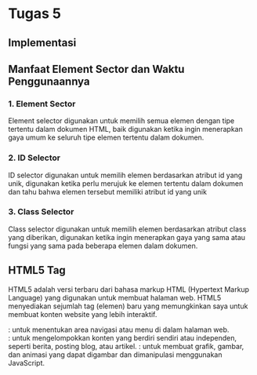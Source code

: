 # Tugas 5
## Implementasi

## Manfaat Element Sector dan Waktu Penggunaannya
### 1. Element Sector
Element selector digunakan untuk memilih semua elemen dengan tipe tertentu dalam dokumen HTML, baik digunakan ketika ingin menerapkan gaya umum ke seluruh tipe elemen tertentu dalam dokumen.
### 2. ID Selector
ID selector digunakan untuk memilih elemen berdasarkan atribut id yang unik, digunakan ketika perlu merujuk ke elemen tertentu dalam dokumen dan tahu bahwa elemen tersebut memiliki atribut id yang unik
### 3. Class Selector
Class selector digunakan untuk memilih elemen berdasarkan atribut class yang diberikan, digunakan ketika ingin menerapkan gaya yang sama atau fungsi yang sama pada beberapa elemen dalam dokumen.

## HTML5 Tag
HTML5 adalah versi terbaru dari bahasa markup HTML (Hypertext Markup Language) yang digunakan untuk membuat halaman web. HTML5 menyediakan sejumlah tag (elemen) baru yang memungkinkan saya untuk membuat konten website yang lebih interaktif.
<nav>: untuk menentukan area navigasi atau menu di dalam halaman web.
<article>: untuk mengelompokkan konten yang berdiri sendiri atau independen, seperti berita, posting blog, atau artikel.
<canvas>: untuk membuat grafik, gambar, dan animasi yang dapat digambar dan dimanipulasi menggunakan JavaScript.
<audio> dan <video>: untuk mendukung media audio dan video yang lebih baik.

## Perbedaan antara _margin_ dan _padding_
Baik margin dan padding sama-sama memiliki fungsi untuk mengatur tata letak. Perbedaan utamanya adalah margin merupakan ruang antara elemen tersebut dan elemen-elemen lain yang ada di sekitarnya, sedangkan padding adalah ruang di dalam batas elemen di antara kontennya dan batasnya sendiri. Selain itu, margin dapat memengaruhi tata letak elemen-elemen di seluruh halaman web, sementara padding tidak akan memengaruhi tata letak elemen-elemen lain di luar elemen yang memiliki padding.

## Perbedaan _framework_ CSS Tailwind dan Bootstrap
Bootstrap adalah framework CSS yang lebih tradisional, menyediakan sejumlah komponen siap pakai, seperti tombol, jumbotron, dan navigasi, yang memudahkan pengembangan web yang cepat. Bootstrap memiliki gaya bawaan yang khas yang dapat mengarah pada desain yang serupa di banyak situs web.

Tailwind CSS adalah framework CSS yang lebih modern dan berbasis utility class. saya membangun tampilan dengan menggabungkan kelas-kelas yang telah ditentukan sebelumnya untuk mengatur tata letak, warna, dan gaya elemen-elemen. Ini memberikan fleksibilitas yang besar dan memungkinkan untuk mengontrol setiap aspek desain dengan sangat rinci.

Jadi, singkatnya, gunakan Bootstrap jika ingin pengembangan cepat dengan desain yang mirip-mirip dan gunakan Tailwind jika ingin fleksibilitas maksimum dalam menentukan desain situs web.

# Tugas 4
## Implementasi
### 1. Membuat Fungsi Registrasi
Dengan memanfaatkan UserCreationForm (formulir bawaan), pengguna baru dapat mendaftar dengan mudah di situs web saya tanpa harus menulis kode dari awal. Saya lalu membuat fungsi untuk register
```python
def register(request):
    form = UserCreationForm()

    if request.method == "POST":
        form = UserCreationForm(request.POST)
        if form.is_valid():
            form.save()
            messages.success(request, 'Your account has been successfully created!')
            return redirect('main:login')
    context = {'form':form}
    return render(request, 'register.html', context)
```
Fungsi itu dibuat sedemikian sehingga setelah berhasil mendaftar, pengguna akan diarahkan ke halaman login.

Selanjutnya, tentu saya perlu membuat HTML untuk menampilkan form registrasinya yang akan saya taruh di `main/templates`
```html
{% extends 'base.html' %}

{% block meta %}
    <title>Register</title>
{% endblock meta %}

{% block content %}  

<div class = "login">
    
    <h1>Register</h1>  

        <form method="POST" >  
            {% csrf_token %}  
            <table>  
                {{ form.as_table }}  
                <tr>  
                    <td></td>
                    <td><input type="submit" name="submit" value="Daftar"/></td>  
                </tr>  
            </table>  
        </form>

    {% if messages %}  
        <ul>   
            {% for message in messages %}  
                <li>{{ message }}</li>  
                {% endfor %}  
        </ul>   
    {% endif %}

</div>  

{% endblock content %}
```
### 2. Membuat Fungsi Login
Dengan mengimport _authenticate_ dari Django, user yang melakukan login akan diautentikasi secara otomatis. Saya tinggal memanfaatkan fungsi itu pada fungsi login saya
```python
def login_user(request):
    if request.method == 'POST':
        username = request.POST.get('username')
        password = request.POST.get('password')
        user = authenticate(request, username=username, password=password)
        if user is not None:
            login(request, user)
            return redirect('main:show_main')
        else:
            messages.info(request, 'Sorry, incorrect username or password. Please try again.')
    context = {}
    return render(request, 'login.html', context)
```
Sama seperti tadi, saya perlu membuat HTML-nya untuk menampilkan page login
```html
{% extends 'base.html' %}

{% block meta %}
    <title>Login</title>
{% endblock meta %}

{% block content %}

<div class = "login">

    <h1>Login</h1>

    <form method="POST" action="">
        {% csrf_token %}
        <table>
            <tr>
                <td>Username: </td>
                <td><input type="text" name="username" placeholder="Username" class="form-control"></td>
            </tr>
                    
            <tr>
                <td>Password: </td>
                <td><input type="password" name="password" placeholder="Password" class="form-control"></td>
            </tr>

            <tr>
                <td></td>
                <td><input class="btn login_btn" type="submit" value="Login"></td>
            </tr>
        </table>
    </form>

    {% if messages %}
        <ul>
            {% for message in messages %}
                <li>{{ message }}</li>
            {% endfor %}
        </ul>
    {% endif %}     
        
    Don't have an account yet? <a href="{% url 'main:register' %}">Register Now</a>

</div>

{% endblock content %}
```
Perhatikan pula bahwa saya juga dapat pindah ke halaman register jika masih belum punya akun.

### 3. Membuat Fungsi Logout
Saya membuat fungsi logout terlebih dahulu, yang akan mendelete cookies jika user telah logout.
```python
def logout_user(request):
    logout(request)
    return redirect('main:login')
```
Saya tidak perlu membuat page logout (karena ketika user logout akan dikembalikan ke halaman login). Jadi, saya tinggal perlu membuat button untuk logout saja di `main.html`.
```html
<a href="{% url 'main:logout' %}">
    <button>
        Logout
    </button>
</a>
```

### 4. Menghubungkan Model Item dan User
Untuk menghubungkan User dengan Item pada Django, saya menggunakan interface User pada django.contrib.auth.models. _Code_ ini menghubungkan satu produk dengan satu User melalui sebuah relationship, dimana sebuah produk pasti terasosiasikan dengan seorang User.
```python
class Item(models.Model):
    user = models.ForeignKey(User, on_delete=models.CASCADE)

    name = models.CharField(max_length=255)
    amount = models.IntegerField()
    description = models.TextField()
```
Lalu, saya perlu memodif fungsi `create_item` yang ada pada `views.py`.
```python
def create_item(request):
    form = ItemForm(request.POST or None)

    if form.is_valid() and request.method == "POST":
        item = form.save(commit=False)
        item.user = request.user
        item.save()
        return HttpResponseRedirect(reverse('main:show_main'))

    context = {'form': form}
    return render(request, "create_item.html", context)
```
Parameter `commit = False` adalah agar objek tidak langsung tersimpan ke database. Hal tersebut memungkinkan kita untuk memodifikasi terlebih dahulu objek tersebut sebelum disimpan ke database. Pada kasus ini, kita akan mengisi field user dengan objek User dari return value request.user yang sedang terotorisasi untuk menandakan bahwa objek tersebut dimiliki oleh pengguna yang sedang login. 

### 5. Menampilkan Informasi Pengguna dan Menerapkan _Cookies_
Untuk menampilkan informasi pengguna yang sudah login, saya akan menambahkan _cookies_ untuk melihat kapan terakhir kali user melakukan login. Caranya adalah dengan sedikit memodif pada fungsi `login_user`.
```python
...

if user is not None:
    login(request, user)
    response = HttpResponseRedirect(reverse("main:show_main")) 
    response.set_cookie('last_login', str(datetime.datetime.now()))
    return response

...  
```
Saya juga perlu menambah variabel pada context, yaitu `'last_login': request.COOKIES['last_login']`, dan perlu memodif pada fungsi `logout_user`.
```python
def logout_user(request):
    logout(request)
    response = HttpResponseRedirect(reverse('main:login'))
    response.delete_cookie('last_login')
    return response
```
Terakhir, pada `main.html`, waktu terakhir login akan disimpan pada variabel `last_login` dan saya tinggal menampilkannya.

## Dummy Account
![Alt text](images/dummy1_ss.jpg)
![Alt text](images/dummy2_ss.jpg)

## Penjelasan Django UserCreationForm
Django UserCreationForm adalah sebuah form bawaan yang disediakan oleh framework web Python Django. Form ini digunakan untuk memudahkan proses pembuatan pengguna (user) dalam aplikasi web yang menggunakan Django. UserCreationForm secara khusus dirancang untuk membuat dan mendaftarkan pengguna baru dengan mengumpulkan informasi yang diperlukan seperti nama pengguna _username_ dan _password_. Jika informasi yang dimasukkan sesuai, UserCreationForm akan membuat objek pengguna baru dan menyimpannya dalam _database_ Django.

Kelebihan dari form ini adalah tingkat simplisitasnya yang mudah, dan juga menyediakan validasi bawaan untuk memastikan bahwa informasi yang diinputkan oleh pengguna sesuai dengan persyaratan yang telah ditentukan, seperti ketentuan panjang kata sandi atau tingkat kerumitan kata sandi.

Kekurangannya adalah tampilan bawaannya yang mungkin tidak sesuai dengan aplikasi, serta untuk aplikasi yang sensitif terhadap keamanan mungkin memerlukan lapisan keamanan tambahan.

## Perbedaan antara Autentikasi dan Otorisasi dalam Konteks Django
Autentikasi dan otorisasi adalah dua konsep yang berhubungan, berperan dalam mengelola akses pengguna ke aplikasi. Keduanya penting karena berperan sebagai kunci dalam menjaga keamanan, privasi, dan pengelolaan akses pengguna
### Autentikasi
Autentikasi adalah proses verifikasi identitas pengguna yang ingin masuk ke aplikasi, biasanya dengan menggunakan _username_ dan _password_. Setelah autentikasi berhasil, Django akan memberikan akses ke area yang sesuai dalam aplikasi berdasarkan _role_ pengguna, disebut juga otorisasi.
### Otorisasi
Otorisasi adalah proses menentukan apa yang diizinkan oleh pengguna yang telah diautentikasi. Ini mengontrol akses ke konten atau tindakan tertentu dalam aplikasi. Django akan memeriksa izin pengguna untuk memastikan mereka memiliki izin yang diperlukan untuk melakukan hal tersebut. Jika pengguna memiliki izin yang sesuai, mereka diizinkan untuk melakukannya; jika tidak, mereka akan ditolak akses.

## Penjelasan tentang _Cookies_
Cookies dalam konteks aplikasi web adalah file kecil yang digunakan untuk menyimpan informasi pada perangkat pengguna. Mereka digunakan untuk menyimpan informasi khusus pada perangkat pengguna, seperti data sesi, preferensi, atau informasi lain yang relevan untuk pengalaman pengguna.Django menggunakan cookies untuk mengelola data sesi pengguna, seperti ID sesi, yang memungkinkan aplikasi web untuk menjaga status sesi pengguna.

## Keamanan _Cookies_
Penggunaan cookies dalam pengembangan web secara default cenderung aman, karena mereka digunakan untuk menyimpan data sesi atau preferensi pengguna, memungkinkan pengalaman pengguna yang lebih baik. Namun, ada risiko potensial yang perlu diwaspadai, terutama terkait dengan cookies pihak ketiga yang dapat digunakan untuk melacak aktivitas pengguna secara online tanpa izin mereka. Hal ini dapat mengancam privasi pengguna dan memicu masalah keamanan jika data yang disimpan dalam cookies tersebut disalahgunakan.

# Tugas 3
## Implementasi
### 1. Membuat Input Form
Membuat `forms.py` pada direktori APP (dalam hal ini adalah `main`) dengan isi:
```python
from django.forms import ModelForm
from main.models import Item

class ItemForm(ModelForm):
    class Meta:
        model = Item
        fields = ['name', 'amount', 'description']
```
Setelah itu, saya membuat fungsi `create_item` untuk membuat formulir yang dapat secara otomatis menambahkan data produk yang disubmit pada `create_item.html`
```python
def create_item(request):
    form = ItemForm(request.POST or None)

    if form.is_valid() and request.method == "POST":
        form.save()
        return HttpResponseRedirect(reverse('main:show_main'))

    context = {'form': form}
    return render(request, "create_item.html", context)
```
Lalu, saya membuat file `create_item.html` yang diletakkan di direktori `templates`, file ini adalah tampilan form kepada user, dan user dapat memasukkan data yang diinginkan
```html
{% extends 'base.html' %} 

{% block content %}
<h1>Add New Item</h1>

<form method="POST">
    {% csrf_token %}
    <table>
        {{ form.as_table }}
        <tr>
            <td></td>
            <td>
                <input type="submit" value="Add Item"/>
            </td>
        </tr>
    </table>
</form>

{% endblock %}
```

Tidak lupa, saya tambahkan path nya pada `urls.py` di direktori `main`
```python
path('create-product', create_item, name='create_item'),
```

### 2. Menampilkan Objek yang Ditambahkan (dalam Format HTML, XML, JSON, XML by ID, dan JSON by ID)
#### HTML
Karena dalam pengerjaan ini saya ingin menampilkan objeknya pada halaman utama, maka saya perlu memodifikasi fungsi `show_main` pada `views.py` agar data produk dapat ditampilkan.
```python
def show_main(request):
    items = Item.objects.all()
    context = {
        'name': 'Alif Bintang Elfandra',
        'class': 'PBP B',
        'items': items, # Modifikasi di sini
    }

    return render(request, "main.html", context)
```
Saya juga perlu melakukan sedikit modifikasi pada `main.html` untuk menampilkan objeknya.
```html
...
<!-- Untuk menampilkan tabel -->
<table>
    <tr>
        <th>Name</th>
        <th>Amount</th>
        <th>Description</th>
    
    </tr>

    {% comment %} Berikut cara memperlihatkan data produk di bawah baris ini {% endcomment %}

    {% for item in items %}
        <tr>
            <td>{{item.name}}</td>
            <td>{{item.amount}}</td>
            <td>{{item.description}}</td>
            
        </tr>
    {% endfor %}
</table>

<br />

<!-- Untuk button Add New Item -->
<a href="{% url 'main:create_item' %}">
    <button>
        Add New Item
    </button>
</a>
```


#### XML dan JSON
Saya menambahkan fungsi `show_xml` dan `show_json` yang akan return HttpResponse berisi data yang sudah diserialize menjadi XML dan JSON.
```python
def show_xml(request):
    data = Item.objects.all()
    return HttpResponse(serializers.serialize("xml", data), content_type="application/xml")

def show_json(request):
    data = Item.objects.all()
    return HttpResponse(serializers.serialize("json", data), content_type="application/json")
```

#### XML dan JSON (by ID)
Untuk ini, mirip seperti yang nomor 2, hanya saja sekarang saya hanya akan menampilkan barang sesuai ID saja.
```python
def show_xml_by_id(request, id):
    data = Item.objects.filter(pk=id)
    return HttpResponse(serializers.serialize("xml", data), content_type="application/xml")

def show_json_by_id(request, id):
    data = Item.objects.filter(pk=id)
    return HttpResponse(serializers.serialize("json", data), content_type="application/json")
```


### 3. Membuat _Routing_ URL
Untuk setiap fungsi pada `views.py` yang ditambahkan, saya perlu menambahkan path nya pada `urls.py`. Hasil akhirnya, file `urls.py` pada direktori `main` akan berisi:
```python
from django.urls import path
from main.views import show_main, create_item, show_xml, show_json, show_xml_by_id, show_json_by_id 

app_name = 'main'

urlpatterns = [
    path('', show_main, name='show_main'),
    path('create-product', create_item, name='create_item'),
    path('xml/', show_xml, name='show_xml'),
    path('json/', show_json, name='show_json'), 
    path('xml/<int:id>/', show_xml_by_id, name='show_xml_by_id'),
    path('json/<int:id>/', show_json_by_id, name='show_json_by_id'), 
]
```

## Perbedaan Form POST dan GET
Perbedaan utamanya adalah terletak pada URL-nya.
Pada GET, data/variabel akan ditampilkan pada URL, sebaliknya pada POST, data/variabel tidak akan ditampilkan di URL.

GET tidak cocok bila digunakan untuk mengirim data-data penting, contohnya seperti password. Namun, user dapat dengan mudah memasukkan variabel baru, jadi cocok untuk mengirim data-data yang tidal terlalu penting/tidak rahasia.

POST cenderung lebih aman, dan dapat digunakan untuk mengirim data-data penting. Panjang string URL pun tidak dibatasi. Namun, POST kurang efisien bila data yang dikirim adalah data-data yang tidak penting.
## Perbedaan XML, JSON, dan HTML dalam Pengiriman Data
XML (eXtensible Markup Language) menggunakan sintaks berbasis tag (mirip seperti HTML). Ini memungkinkan untuk mendefinisikan struktur data yang sangat fleksibel dan kompleks, tetapi jadi lebih sulit dibaca oleh manusia. XML dirancang untuk menjadi format data yang digunakan oleh komputer dan aplikasi, bukan untuk keterbacaan manusia. 

HTML (Hypertext Markup Language) adalah bahasa yang digunakan untuk membangun tampilan web dan memiliki tujuan utama untuk mengorganisasi dan menampilkan konten di browser. Ini memiliki struktur dasar yang berbeda dan **biasanya tidak digunakan untuk pengiriman data** dalam konteks yang sama seperti XML atau JSON. HTML digunakan untuk tujuan yang berbeda dan memiliki fokus utama pada tampilan dan interaksi dengan pengguna.

JSON (JavaScript Object Notation) adalah adalah format data yang digunakan untuk mengirim dan menyimpan informasi dalam bentuk teks yang mudah dibaca oleh manusia dan mudah diproses oleh komputer. JSON umum digunakan dalam pengembangan web dan aplikasi, khususnya dalam pertukaran data antara browser dan server, karena komunikasi web umumnya berbasis JavaScript.


## Pentingnya JSON dalam Pertukaran Data antara Aplikasi Web Modern
* JSON menggunakan sintaks yang lebih sederhana dan mudah dibaca oleh manusia, menggunakan struktur List dan Dictionary pada Python.

* JSON memiliki overhead (jumlah karakter) yang lebih kecil dibandingkan dengan XML dan HTML, sehingga memerlukan lebih sedikit sumber daya untuk mengurai data

* JSON  didukung untuk mengurai dan menghasilkan data oleh banyak bahasa pemrograman. Ini memungkinkan aplikasi yang ditulis dalam bahasa yang berbeda untuk berkomunikasi dengan mudah dan mempertukarkan data dengan format yang sama.

## Screenshot Postman
### 1. HTML
![Alt text](images/data_html.jpg)
### 2. JSON
![Alt text](images/json_without_id.jpg)
### 3. JSON by ID
![Alt text](images/json_with_id.jpg)
### 4. XML
![Alt text](images/xml_without_id.jpg)
### 5. XML by ID
![Alt text](images/xml_with_id.jpg)




# Tugas 2
## Implementasi
Sebelum memulai, perlu diperhatikan bahwa semua perintah yang dijalankan di _command prompt_ harus berada di direktori utama proyek.
### 1. Membuat proyek Django baru
Saya membuat direktori baru bernama `asdos_tracker`, lalu menambahkan berkas `requirements.txt` di dalam direktori tersebut yang berisi:
```
django
gunicorn
whitenoise
psycopg2-binary
requests
urllib3
```
Berkas itu berisi _dependencies_ yang akan digunakan. Sebelum memasang _dependencies_, saya membuat _virtual environment_ dengan perintah `python -m venv env` dan mengaktifkannya dengan perintah `env\Scripts\activate.bat`.
Lalu, saya memasang _dependencies_ dengan perintah `pip install -r requirements.txt`.
Terakhir, untuk membuat proyek baru, jalankan perintah `django-admin startproject asdos-tracker .`. Perintah itu akan membuat direktori proyek baru (beserta dengan berkas-berkas yang dibutuhkan) di dalam direktori utama saya.

### 2. Membuat aplikasi `main` pada proyek tersebut
Jalankan perintah `python manage.py startapp main` untuk membuat aplikasi dengan nama `main`. Lalu, setiap saya menambahkan aplikasi, saya harus mendaftarkan aplikasinya ke dalam proyek. Caranya adalah dengan membuka berkas `settings.py` di dalam direktori proyek, lalu memodifikasi di variabel `INSTALLED_APPS`.
```python
INSTALLED_APPS = [
    ...,
    'main',
    ...
]
```

### 3. Melakukan _routing_ agar dapat menjalankan aplikasi
Saya membuat `urls.py` di dalam direktori `main` yang berisi:
```python
from django.urls import path
from main.views import show_main

app_name = 'main'

urlpatterns = [
    path('', show_main, name='show_main'),
]
```
Berkas ini berguna untuk mengatur rute URL yang terkait pada aplikasi `main`.
Untuk mengimport rute URL dari aplikasi `main` ke dalam `urls.py` proyek, maka buka berkas `urls.py` yang ada di dalam direktori proyek, lalu modifikasi _code_-nya menjadi seperti ini:
```python
...
from django.urls import path, include
...
urlpatterns = [
    ...
    path('main/', include('main.urls')),
    ...
]
```

### 4. Membuat model pada aplikasi `main`
Saya membuka `models.py` yang ada di direktori aplikasi, lalu mengisinya dengan _code_ berikut:
```python
from django.db import models

class Item(models.Model):
    name = models.CharField(max_length=255)
    amount = models.IntegerField()
    description = models.TextField()
```
Nama model saya adalah _Item_ yang mempunyai atribut-atribut _name, amount,_ dan _description_. Setiap atribut/_field_ memiliki tipe data yang sesuai, yaitu _CharField, IntegerField,_ dan _TextField_. Lalu, setiap saya mengubah model, saya melakukan migrasi model untuk melacak perubahan pada model basis data saya. Hal itu dilakukan dengan cara menjalankan perintah `python manage.py makemigrations`, setelah itu `python manage.py migrate`.

### 5. Membuat fungsi pada `views.py`
Untuk menentukan tampilan apa yang akan saya lihat di `http://localhost:8000/main`, saya membuat direktori `templates` pada direktori aplikasi `main`. Di dalam direktori tersebut, saya menambahkan berkas `main.html` berisi _HTML code_ yang ingin saya tampilkan. Pada `views.py`, saya dapat mengembalikan `main.html` tesebut dengan memodifikasi _code_ menjadi seperti:
```python
from django.shortcuts import render

# Create your views here.
def show_main(request):
    context = {
        'name': 'Alif Bintang Elfandra',
        'class': 'PBP B'
    }
    return render(request, "main.html", context)
```

### 6. Melakukan _deployment_
Pada adaptable, pilih opsi _deploy a new app_. Karena saya ingin men-_deploy_ _repository_ `asdos-tracker`, maka saya memilih _repository_ tersebut. Pilih _Python App Template_ sebagai _template deployment_. Selanjutnya adalah opsi tipe _database_, pilih PostgreSQL. Sesuaikan versi python dengan versi lokal. Dan masukan `python manage.py migrate && gunicorn asdos_tracker.wsgi` pada _Start Command_. Tentukan nama applikasi dan checklist _HTTP Listener on PORT_.

## Bagan
![Alt text](images/bagan_django.png)
_Client_ meminta untuk membuka suatu situs kepada _browser_, yang akan mengirimkan HTTP _request_, lalu diteruskan ke sistem _routing_ dan mencari pola URL yang sesuai dengan permintaan _client_. Django akan memanggil fungsi yang terkait dalam berkas `views.py` yang telah terhubung dengan URL tersebut. `views.py` akan mengambil data yang dibutuhkan pada `models.py`. Setelah itu, `views.py` akan mengirimkan _webpage_ dalam bentuk HTML yang terdapat pada direktori `templates`. Terakhir, HTTP _request_ akan dikembalikan oleh view menjadi HTTP _response_ berupa HTML _page_.

## Virtual Environment
Fungsi _virtual environment_ adalah untuk memisahkan _packages_ dan _dependencies_ untuk setiap proyek kita, sehingga setiap proyek kita dapat menggunakan paket _Python_ yang berbeda-beda. Kita sebenarnya bisa saja membuat proyek tanpa _virtual environment_, tetapi akan sangat berisiko. Tanpa virtual environment, semua paket Python yang saya instal akan berada dalam lingkungan Python global di sistem saya. Ini dapat menyebabkan konflik jika dua proyek berbeda memerlukan versi yang berbeda dari paket yang sama. Dengan virtual environment, saya dapat mengisolasi dependensi untuk setiap proyek, mencegah konflik tersebut.

## MVC, MVT, MVVM
Setiap pola ini memiliki pendekatan yang berbeda dalam memisahkan komponen aplikasi dan memfasilitasi pengembangan dan pemeliharaan aplikasi yang lebih baik. Pemilihan pola tergantung pada jenis aplikasi yang dikembangkan, teknologi yang digunakan, dan preferensi pengembang.
### 1. MVC (Model-View-Controller)
* Model: Ini mewakili data dan logika bisnis aplikasi.
* View: Ini bertanggung jawab untuk menampilkan informasi kepada pengguna dan menerima input dari mereka.
* Controller: Ini bertindak sebagai penghubung antara Model dan View. Ini mengatur alur kontrol, mengolah input dari pengguna, dan memutuskan bagaimana meresponsnya.

Pada arsitektur MVC, Model dan View biasanya tidak mengetahui satu sama lain secara langsung, dan komunikasi antara keduanya diatur melalui Controller. Ini adalah pola arsitektur yang umum digunakan dalam pengembangan aplikasi web tradisional.
### 2. MVT (Model-View-Template)
* Model: Mirip dengan MVC, ini mewakili data dan logika bisnis aplikasi.
* View: Ini adalah bagian yang bertanggung jawab untuk menampilkan data, tetapi dalam konteks Django, yang merupakan framework web Python yang menggunakan pola MVT, View lebih mirip dengan Controller dalam pola MVC. Ini mengatur alur kontrol dan menentukan apa yang harus ditampilkan kepada pengguna.
* Template: Ini adalah bagian yang menangani tampilan HTML. Template mengambil data dari Model dan menggabungkannya dengan HTML untuk membuat tampilan yang akhir kepada pengguna.

Pola MVT digunakan khususnya dalam pengembangan web dengan framework Django, yang secara konseptual mirip dengan pola MVC, tetapi dengan istilah yang sedikit berbeda.
### 3. MVVM (Model-View-ViewModel)
* Model: Seperti dalam pola-pola lain, Model mewakili data dan logika bisnis aplikasi.
* View: Ini bertanggung jawab untuk menampilkan informasi kepada pengguna.
* ViewModel: Ini berfungsi sebagai perantara antara Model dan View. ViewModel berisi logika presentasi dan mengubah data Model menjadi format yang lebih sesuai untuk ditampilkan oleh View. ViewModel juga mengelola input dari pengguna dan mengirimkannya ke Model jika diperlukan.

MVVM adalah pola arsitektur yang umum digunakan dalam pengembangan aplikasi berbasis antarmuka pengguna (UI), terutama dalam aplikasi yang menggunakan teknologi seperti WPF (Windows Presentation Foundation) atau dalam pengembangan aplikasi mobile menggunakan kerangka kerja seperti Xamarin.
